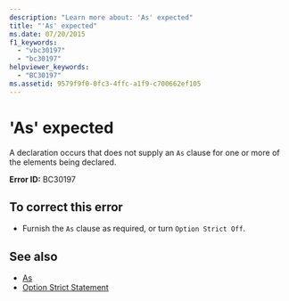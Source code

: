 ```yaml
---
description: "Learn more about: 'As' expected"
title: "'As' expected"
ms.date: 07/20/2015
f1_keywords: 
  - "vbc30197"
  - "bc30197"
helpviewer_keywords: 
  - "BC30197"
ms.assetid: 9579f9f0-0fc3-4ffc-a1f9-c700662ef105
---
```

# 'As' expected

A declaration occurs that does not supply an `As` clause for one or more of the elements being declared.  
  
 **Error ID:** BC30197  
  
## To correct this error  
  
- Furnish the `As` clause as required, or turn `Option Strict Off`.  
  
## See also

- [As](../language-reference/statements/as-clause.md)
- [Option Strict Statement](../language-reference/statements/option-strict-statement.md)

